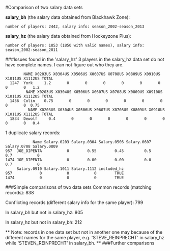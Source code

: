 #Comparison of two salary data sets

**salary_bh** (the salary data obtained from Blackhawk Zone): 
	
	number of players: 2442, salary info: season_2002-season_2013
	
**salary_hz** (the salary data obtained from Hockeyzone Plus):
	
	number of players: 1853 (1850 with valid names), salary info: season_2002-season_2011
	
###Issues found in the 'salary_hz'
3 players in the salary_hz data set do not have complete names. I can not figure out who they are.

	  		NAME X0203US X0304US X0506US X0607US X0708US X0809US X0910US X1011US X1112US TOTAL
	  1247  York     1.2       0       0       0       0       0       0       0       0   1.2
	         NAME X0203US X0304US X0506US X0607US X0708US X0809US X0910US X1011US X1112US TOTAL
	  1456  Colin    0.75       0       0       0       0       0       0       0       0  0.75
	          NAME X0203US X0304US X0506US X0607US X0708US X0809US X0910US X1011US X1112US TOTAL
	  1834  Dewolf     0.4       0       0       0       0       0       0       0       0   0.4

1 duplicate salary records:

            	Name Salary.0203 Salary.0304 Salary.0506 Salary.0607 Salary.0708 Salary.0809
	957  JOE_DIPENTA           0        0.55        0.45         0.5         0.7           0
	1474 JOE_DIPENTA           0        0.00        0.00         0.0         0.7           0
     	 Salary.0910 Salary.1011 Salary.1112 included_hz
	957            0           0           0        TRUE
	1474           0           0           0        TRUE
	
###Simple comparisons of two data sets
Common records (matching records): 838

Conflicting records (different salary info for the same player): 799

In salary_bh but not in salary_hz: 805

In salary_hz but not in salary_bh: 212

** Note: records in one data set but not in another one may because of the different names for the same player, e.g. 'STEVE_REINPRECHT' in salary_hz while 'STEVEN_REINPRECHT' in salary_bh. **
###Further comparisons

